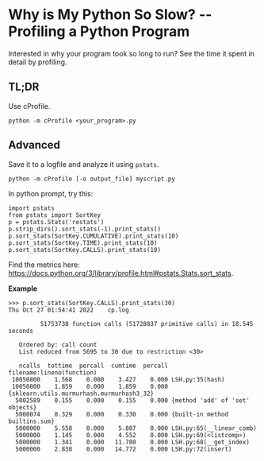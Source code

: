 # Why is My Python So Slow?  --  Profiling a Python Program

Interested in why your program took so long to run?  See the time it spent in
detail by profiling.

## TL;DR

Use cProfile.

```
python -m cProfile <your_program>.py
```

## Advanced

Save it to a logfile and analyze it using `pstats`.

```
python -m cProfile [-o output_file] myscript.py
```

In python prompt, try this:
```
import pstats
from pstats import SortKey
p = pstats.Stats('restats')
p.strip_dirs().sort_stats(-1).print_stats()
p.sort_stats(SortKey.CUMULATIVE).print_stats(10)
p.sort_stats(SortKey.TIME).print_stats(10)
p.sort_stats(SortKey.CALLS).print_stats(10)
```
Find the metrics here:
https://docs.python.org/3/library/profile.html#pstats.Stats.sort_stats.

**Example**

```
>>> p.sort_stats(SortKey.CALLS).print_stats(30)
Thu Oct 27 01:54:41 2022    cp.log

         51753738 function calls (51728837 primitive calls) in 18.545 seconds

   Ordered by: call count
   List reduced from 5695 to 30 due to restriction <30>

   ncalls  tottime  percall  cumtime  percall filename:lineno(function)
 10050800    1.568    0.000    3.427    0.000 LSH.py:35(hash)
 10050800    1.859    0.000    1.859    0.000 {sklearn.utils.murmurhash.murmurhash3_32}
  5002589    0.155    0.000    0.155    0.000 {method 'add' of 'set' objects}
  5000074    0.329    0.000    0.330    0.000 {built-in method builtins.sum}
  5000000    5.558    0.000    5.887    0.000 LSH.py:65(__linear_comb)
  5000000    1.145    0.000    4.552    0.000 LSH.py:69(<listcomp>)
  5000000    1.341    0.000   11.780    0.000 LSH.py:68(__get_index)
  5000000    2.838    0.000   14.772    0.000 LSH.py:72(insert)
```
